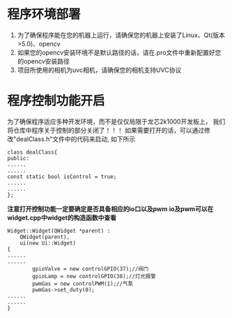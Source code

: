 # 程序环境部署
1. 为了确保程序能在您的机器上运行，请确保您的机器上安装了Linux、Qt(版本>5.0)、opencv
2. 如果您的opencv安装环境不是默认路径的话，请在.pro文件中重新配置好您的opencv安装路径
3. 项目所使用的相机为uvc相机，请确保您的相机支持UVC协议
# 程序控制功能开启
为了确保程序适应多种开发环境，而不是仅仅局限于龙芯2k1000开发板上，
我们将仓库中程序关于控制的部分关闭了！！！
如果需要打开的话，可以通过修改"dealClass.h"文件中的代码来启动,
如下所示
```
class dealClass{
public:
......
......
const static bool isControl = true;
......
......
};
```
**注意打开控制功能一定要确定是否具备相应的io口以及pwm**
**io及pwm可以在widget.cpp中widget的构造函数中查看**
```
Widget::Widget(QWidget *parent) :
    QWidget(parent),
    ui(new Ui::Widget)
{
......
......
        gpioValve = new controlGPIO(37);//阀门
        gpioLamp = new controlGPIO(38);//灯光报警
        pwmGas = new controlPWM(1);//气泵
        pwmGas->set_duty(0);
......
......
}
```
